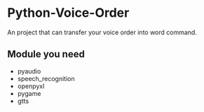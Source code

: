 # Python-Voice-Order
An project that can transfer your voice order into word command.

## Module you need

* pyaudio
* speech_recognition
* openpyxl
* pygame
* gtts
